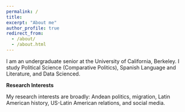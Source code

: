 ```yaml
---
permalink: /
title: 
excerpt: "About me"
author_profile: true
redirect_from: 
  - /about/
  - /about.html
---
```


I am an undergraduate senior at the University of California, Berkeley. I study Political Science (Comparative Politics), Spanish Language and Literature, and Data Scienced. 

**Research Interests**

My research interests are broadly: Andean politics, migration, Latin American history, US-Latin American relations, and social media.
